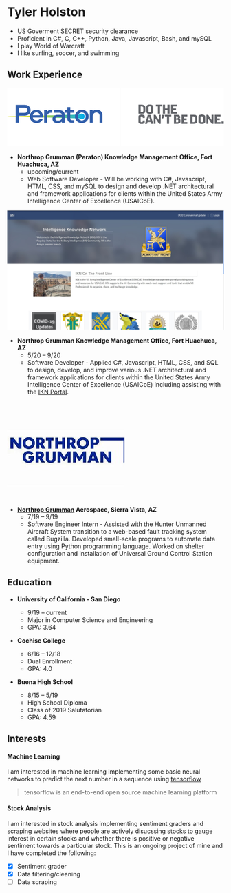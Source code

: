 # Tyler Holston
- US Goverment SECRET security clearance
- Proficient in C#, C, C++, Python, Java, Javascript, Bash, and mySQL
- I play World of Warcraft
- I like surfing, soccer, and swimming

## Work Experience
![Peraton](img/Peraton.png "Peraton Logo")

- **Northrop Grumman (Peraton) Knowledge Management Office, Fort Huachuca, AZ**
    - upcoming/current
    - Web Software Developer - Will be working with C#, Javascript, HTML, CSS, and mySQL to design and develop .NET architectural and framework applications for clients within the United States Army Intelligence Center of Excellence (USAICoE).

![Northrop Grumman](img/IKN-Portal-Page.jpg "IKN Portal")

- **Northrop Grumman Knowledge Management Office, Fort Huachuca, AZ**
    - 5/20 – 9/20 
    - Software Developer - Applied C#, Javascript, HTML, CSS, and SQL to design, develop, and improve various .NET architectural and framework applications for clients within the United States Army Intelligence Center of Excellence (USAICoE) including assisting with the [IKN Portal](https://www.ikn.army.mil/).  

![Northrop Grumman](img/NG.jpg "Northrop Grumman Logo")

- **[Northrop Grumman](https://www.northropgrumman.com) Aerospace, Sierra Vista, AZ**
    - 7/19 – 9/19 
    - Software Engineer Intern - Assisted with the Hunter Unmanned Aircraft System transition to a web-based fault tracking system called Bugzilla. Developed small-scale programs to automate data entry using Python programming language. Worked on shelter configuration and installation of Universal Ground Control Station equipment.

## Education
- **University of California - San Diego**
    - 9/19 – current
    - Major in Computer Science and Engineering
    - GPA: 3.64

- **Cochise College**
    - 6/16 – 12/18
    - Dual Enrollment
    - GPA: 4.0

- **Buena High School**
    - 8/15 – 5/19 
    - High School Diploma
    - Class of 2019 Salutatorian
    - GPA: 4.59

## Interests

#### Machine Learning
I am interested in machine learning implementing some basic neural networks to predict the next number in a sequence using [tensorflow](https://www.tensorflow.org/)
> tensorflow is an end-to-end open source machine learning platform

#### Stock Analysis
I am interested in stock analysis implementing sentiment graders and scraping websites where people are actively disucssing stocks to gauge interest in certain stocks and whether there is positive or negative sentiment towards a particular stock. This is an ongoing project of mine and I have completed the following:
- [x] Sentiment grader
- [x] Data filtering/cleaning
- [ ] Data scraping